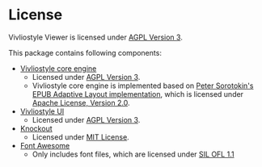 # License

Vivliostyle Viewer is licensed under [AGPL Version 3](licenses/agpl-3.0.txt).

This package contains following components:

- [Vivliostyle core engine](https://github.com/vivliostyle/vivliostyle.js)
  - Licensed under [AGPL Version 3](licenses/agpl-3.0.txt).
  - Vivliostyle core engine is implemented based on [Peter Sorotokin's EPUB Adaptive Layout implementation](https://github.com/sorotokin/adaptive-layout), which is licensed under [Apache License, Version 2.0](licenses/Apache.txt).
- [Vivliostyle UI](https://github.com/vivliostyle/vivliostyle-ui)
  - Licensed under [AGPL Version 3](licenses/agpl-3.0.txt).
- [Knockout](http://knockoutjs.com/)
  - Licensed under [MIT License](licenses/MIT-knockout.txt).
- [Font Awesome](http://fontawesome.io/)
  - Only includes font files, which are licensed under [SIL OFL 1.1](http://scripts.sil.org/OFL)
